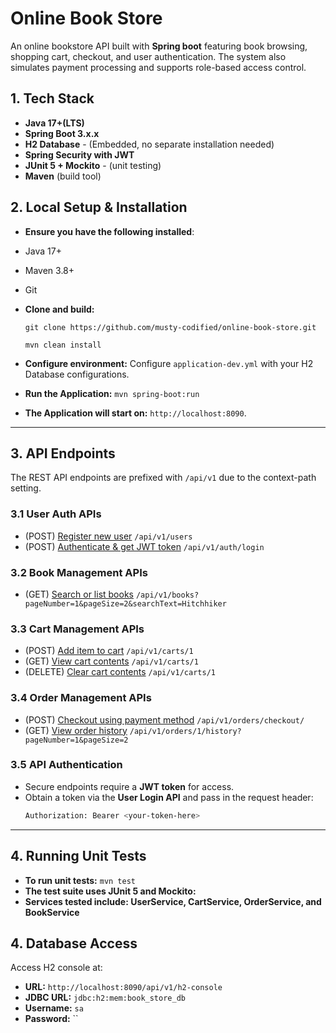 # Online Book Store

An online bookstore API built with **Spring boot** featuring book browsing, shopping cart, checkout, and user authentication. 
The system also simulates payment processing and supports role-based access control.

## 1. Tech Stack ##

- **Java 17+(LTS)** 
- **Spring Boot 3.x.x** 
- **H2 Database** - (Embedded, no separate installation needed)
- **Spring Security with JWT** 
- **JUnit 5 + Mockito** - (unit testing)
- **Maven** (build tool)


## 2. Local Setup & Installation ##
- **Ensure you have the following installed**:

- Java 17+
- Maven 3.8+
- Git

- **Clone and build:**

  `git clone https://github.com/musty-codified/online-book-store.git`

  `mvn clean install`

- **Configure environment:**  Configure `application-dev.yml` with your H2 Database configurations.

- **Run the Application:** `mvn spring-boot:run`

- **The Application will start on:** `http://localhost:8090`.

---

## 3. API Endpoints ##

The REST API endpoints are prefixed with `/api/v1` due to the context-path setting.

### 3.1 User Auth APIs ###

- (POST) [Register new user](http://localhost:8090/api/v1/users) `/api/v1/users`
- (POST) [Authenticate & get JWT token](http://localhost:8090/api/v1/auth/login) `/api/v1/auth/login`

### 3.2 Book Management APIs ###

- (GET) [Search or list books](http://localhost:8090/api/v1/books) `/api/v1/books?pageNumber=1&pageSize=2&searchText=Hitchhiker`

### 3.3 Cart Management APIs ###

- (POST) [Add item to cart](http://localhost:8090/api/v1/carts/{userId}) `/api/v1/carts/1`
- (GET) [View cart contents](http://localhost:8090/api/v1/carts/{userId}) `/api/v1/carts/1`
- (DELETE) [Clear cart contents](http://localhost:8090/api/v1/carts/{userId}) `/api/v1/carts/1`

### 3.4 Order Management APIs ###

- (POST) [Checkout using payment method](http://localhost:8090/api/v1/orders/checkout) `/api/v1/orders/checkout/`
- (GET) [View order history](http://localhost:8090/api/v1/orders/{userId}/history) `/api/v1/orders/1/history?pageNumber=1&pageSize=2`

### 3.5 API Authentication ###

- Secure endpoints require a **JWT token** for access.
- Obtain a token via the **User Login API** and pass in the request header:
  ```sh
  Authorization: Bearer <your-token-here>
  ```
---

## 4. Running Unit Tests ##

- **To run unit tests:** `mvn test`
- **The test suite uses JUnit 5 and Mockito:**
- **Services tested include: UserService, CartService, OrderService, and BookService** 


## 4. Database Access ##

Access H2 console at:

- **URL:** `http://localhost:8090/api/v1/h2-console`
- **JDBC URL:** `jdbc:h2:mem:book_store_db`
- **Username:** `sa`
- **Password:** ``





